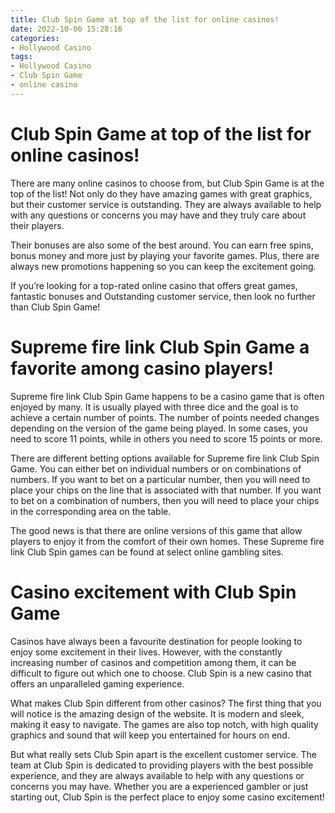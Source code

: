 ```yaml
---
title: Club Spin Game at top of the list for online casinos!
date: 2022-10-06 15:28:16
categories:
- Hollywood Casino
tags:
- Hollywood Casino
- Club Spin Game
- online casino
---
```



#  Club Spin Game at top of the list for online casinos!

There are many online casinos to choose from, but Club Spin Game is at the top of the list! Not only do they have amazing games with great graphics, but their customer service is outstanding. They are always available to help with any questions or concerns you may have and they truly care about their players.

Their bonuses are also some of the best around. You can earn free spins, bonus money and more just by playing your favorite games. Plus, there are always new promotions happening so you can keep the excitement going.

If you’re looking for a top-rated online casino that offers great games, fantastic bonuses and Outstanding customer service, then look no further than Club Spin Game!

#  Supreme fire link Club Spin Game a favorite among casino players!

Supreme fire link Club Spin Game happens to be a casino game that is often enjoyed by many. It is usually played with three dice and the goal is to achieve a certain number of points. The number of points needed changes depending on the version of the game being played. In some cases, you need to score 11 points, while in others you need to score 15 points or more.

There are different betting options available for Supreme fire link Club Spin Game. You can either bet on individual numbers or on combinations of numbers. If you want to bet on a particular number, then you will need to place your chips on the line that is associated with that number. If you want to bet on a combination of numbers, then you will need to place your chips in the corresponding area on the table.

The good news is that there are online versions of this game that allow players to enjoy it from the comfort of their own homes. These Supreme fire link Club Spin games can be found at select online gambling sites.

#  Casino excitement with Club Spin Game

Casinos have always been a favourite destination for people looking to enjoy some excitement in their lives. However, with the constantly increasing number of casinos and competition among them, it can be difficult to figure out which one to choose. Club Spin is a new casino that offers an unparalleled gaming experience.

What makes Club Spin different from other casinos? The first thing that you will notice is the amazing design of the website. It is modern and sleek, making it easy to navigate. The games are also top notch, with high quality graphics and sound that will keep you entertained for hours on end.

But what really sets Club Spin apart is the excellent customer service. The team at Club Spin is dedicated to providing players with the best possible experience, and they are always available to help with any questions or concerns you may have. Whether you are a experienced gambler or just starting out, Club Spin is the perfect place to enjoy some casino excitement!